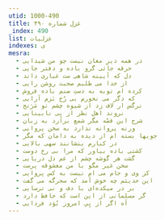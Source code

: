 ```yaml
---
utid: 1000-490
title: غزل شماره ۴۹۰
_index: 490
list: غزلیات
indexes: ی
mesra:
  - در همه دیرِ مغان نیست چو من شیدایی
  - خرقه جائی گرو باده و دفتر جایی
  - دل که آیینه شاهی ست غباری داند
  - از خدا می طلبم صحبت روشن رایی
  - کرده ام توبه به دستِ صنم باده فروش
  - که دگر می نخورم بی رُخ بَزم آرایی
  - نرگس ار لاف زد از شیوه چشم تو مَرَنج
  - نروند اهل نظر از پی نابینایی
  - شرح این قصّه مگر شمع برآرد به زبان
  - ورنه پروانه ندارد به سخن پروایی
  - جویها بسته ام از دیده به دامان که مگر
  - در کنارم بنشانند سهی بالایی
  - کشتی باده بیاور که مرا بی رخ دوست
  - گشت هر گوشه چشم از غم دل دریایی
  - سخن غیر مگو با من معشوقه پرست
  - کز وی و جام می ام نیست به کس پروایی
  - این حدیثم چه خوش آمد که سحرگه می گفت
  - بر در میکده‌ای با دف و نی ترسایی
  - گر مسلمانی از این است که حافظ دارد
  - آه اگر از پِیِ امروز بُوَد فردایی
---
```

